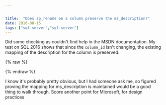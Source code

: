 ```yaml
---


title:  "Does sp_rename on a column preserve the ms_description?"
date: 2016-08-15
tags: ["sql-server","sql-server"]
---
```


Did some checking as couldn't find help in the MSDN documentation. My test on SQL 2016 shows that since the `column_id` isn't changing, the existing mapping of the description for the column is preserved.

{% raw %}
 <script src="https://gist.github.com/sheldonhull/bf8fc1a0b0c3200da6dd95f2bdeb3314.js"></script>
{% endraw %}


I know it's probably pretty obvious, but I had someone ask me, so figured proving the mapping for ms_description is maintained would be a good thing to walk through. Score another point for Microsoft, for design practices
